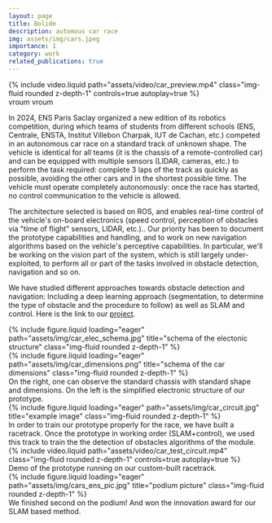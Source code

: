 ```yaml
---
layout: page
title: Bolide
description: automous car race
img: assets/img/cars.jpeg
importance: 1
category: work
related_publications: true
---
```




<div class="row mt-3">
    <div class="col-sm mt-3 mt-md-0">
        {% include video.liquid path="assets/video/car_preview.mp4" class="img-fluid rounded z-depth-1" controls=true autoplay=true %}
    </div>
</div>
<div class="caption">
    vroum vroum
</div>




In 2024, ENS Paris Saclay organized a new edition of its robotics competition, during which teams of students from different schools (ENS, Centrale, ENSTA, Institut Villebon Charpak, IUT de Cachan, etc.) competed in an autonomous car race on a standard track of unknown shape. The vehicle is identical for all teams (it is the chassis of a remote-controlled car) and can be equipped with multiple sensors (LIDAR, cameras, etc.) to perform the task required: complete 3 laps of the track as quickly as possible, avoiding the other cars and in the shortest possible time. The vehicle must operate completely autonomously: once the race has started, no control communication to the vehicle is allowed.

The architecture selected is based on ROS, and enables real-time control of the vehicle's on-board electronics (speed control, perception of obstacles via "time of flight" sensors, LIDAR, etc.).. Our priority has been to document the prototype capabilities and handling, and to work on new navigation algorithms based on the vehicle's perceptive capabilities. In particular, we'll be working on the vision part of the system, which is still largely under-exploited, to perform all or part of the tasks involved in obstacle detection, navigation and so on.

We have studied different approaches towards obstacle detection and navigation: Including a deep learning approach (segmentation, to determine the type of obstacle and the procedure to follow) as well as SLAM and control. Here is the link to our <a href="https://github.com/SU-Bolides/Course_2024">project</a>.

<div class="row">
    <div class="col-sm mt-3 mt-md-0">
        {% include figure.liquid loading="eager" path="assets/img/car_elec_schema.jpg" title="schema of the electonic structure" class="img-fluid rounded z-depth-1" %}
    </div>
    <div class="col-sm mt-3 mt-md-0">
        {% include figure.liquid loading="eager" path="assets/img/car_dimensions.png" title="schema of the car dimensions" class="img-fluid rounded z-depth-1" %}
    </div>
</div>
<div class="caption">
    On the right, one can observe the standard chassis with standard shape and dimensions. On the left is the simplified electronic structure of our prototype.
</div>

<div class="row">
    <div class="col-sm mt-3 mt-md-0">
        {% include figure.liquid loading="eager" path="assets/img/car_circuit.jpg" title="example image" class="img-fluid rounded z-depth-1" %}
    </div>
</div>
<div class="caption">
    In order to train our prototype properly for the race, we have built a racetrack. Once the prototype in working order (SLAM+control), we used this track to train the the detection of obstacles algorithms of the module.
</div>



<div class="row mt-3">
    <div class="col-sm mt-3 mt-md-0">
        {% include video.liquid path="assets/video/car_test_circuit.mp4" class="img-fluid rounded z-depth-1" controls=true autoplay=true %}
    </div>
</div>
<div class="caption">
  Demo of the prototype running on our custom-built racetrack.
</div>



<div class="row">
    <div class="col-sm mt-3 mt-md-0">
        {% include figure.liquid loading="eager" path="assets/img/cars_ens_pic.jpg" title="podium picture" class="img-fluid rounded z-depth-1" %}
    </div>
</div>
<div class="caption">
  We finished second on the podium! And won the innovation award for our SLAM based method.         
</div>




